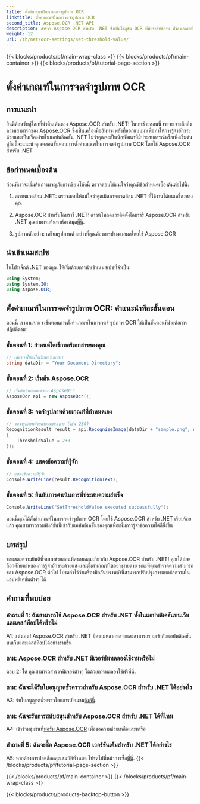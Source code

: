 ```yaml
---
title: ตั้งค่าเกณฑ์ในการจดจำรูปภาพ OCR
linktitle: ตั้งค่าเกณฑ์ในการจดจำรูปภาพ OCR
second_title: Aspose.OCR .NET API
description: สำรวจ Aspose.OCR สำหรับ .NET ซึ่งเป็นโซลูชัน OCR ที่มีประสิทธิภาพ ตั้งค่าเกณฑ์ที่กำหนดเองได้อย่างง่ายดาย ปรับปรุงการจดจำข้อความในแอปพลิเคชันของคุณ
weight: 12
url: /th/net/ocr-settings/set-threshold-value/
---
```


{{< blocks/products/pf/main-wrap-class >}}
{{< blocks/products/pf/main-container >}}
{{< blocks/products/pf/tutorial-page-section >}}

# ตั้งค่าเกณฑ์ในการจดจำรูปภาพ OCR

## การแนะนำ

ยินดีต้อนรับสู่โลกที่น่าตื่นเต้นของ Aspose.OCR สำหรับ .NET! ในบทช่วยสอนนี้ เราจะเจาะลึกถึงความสามารถของ Aspose.OCR ซึ่งเป็นเครื่องมืออันทรงพลังที่ออกแบบมาเพื่อทำให้การรู้จำอักขระด้วยแสงเป็นเรื่องง่ายในแอปพลิเคชัน .NET ไม่ว่าคุณจะเป็นนักพัฒนาที่มีประสบการณ์หรือเพิ่งเริ่มต้น คู่มือนี้จะแนะนำคุณตลอดขั้นตอนการตั้งค่าเกณฑ์ในการจดจำรูปภาพ OCR โดยใช้ Aspose.OCR สำหรับ .NET

## ข้อกำหนดเบื้องต้น

ก่อนที่เราจะเริ่มต้นการผจญภัยการเขียนโค้ดนี้ ตรวจสอบให้แน่ใจว่าคุณมีข้อกำหนดเบื้องต้นต่อไปนี้:

1. สภาพแวดล้อม .NET: ตรวจสอบให้แน่ใจว่าคุณมีสภาพแวดล้อม .NET ที่ใช้งานได้บนเครื่องของคุณ

2.  Aspose.OCR สำหรับไลบรารี .NET: ดาวน์โหลดและติดตั้งไลบรารี Aspose.OCR สำหรับ .NET คุณสามารถค้นหาห้องสมุด[ที่นี่](https://releases.aspose.com/ocr/net/).

3. รูปภาพตัวอย่าง: เตรียมรูปภาพตัวอย่างที่คุณต้องการประมวลผลโดยใช้ Aspose.OCR

## นำเข้าเนมสเปซ

ในโปรเจ็กต์ .NET ของคุณ ให้เริ่มด้วยการนำเข้าเนมสเปซที่จำเป็น:

```csharp
using System;
using System.IO;
using Aspose.OCR;
```

## ตั้งค่าเกณฑ์ในการจดจำรูปภาพ OCR: คำแนะนำทีละขั้นตอน

ตอนนี้ เรามาแจกแจงขั้นตอนการตั้งค่าเกณฑ์ในการจดจำรูปภาพ OCR ให้เป็นขั้นตอนที่ง่ายต่อการปฏิบัติตาม:

### ขั้นตอนที่ 1: กำหนดไดเร็กทอรีเอกสารของคุณ

```csharp
// เส้นทางไปยังไดเร็กทอรีเอกสาร
string dataDir = "Your Document Directory";
```

### ขั้นตอนที่ 2: เริ่มต้น Aspose.OCR

```csharp
// เริ่มต้นอินสแตนซ์ของ AsposeOcr
AsposeOcr api = new AsposeOcr();
```

### ขั้นตอนที่ 3: จดจำรูปภาพด้วยเกณฑ์ที่กำหนดเอง

```csharp
// จดจำรูปภาพด้วยค่าเกณฑ์เฉพาะ (เช่น 230)
RecognitionResult result = api.RecognizeImage(dataDir + "sample.png", new RecognitionSettings
{
    ThresholdValue = 230
});
```

### ขั้นตอนที่ 4: แสดงข้อความที่รู้จัก

```csharp
// แสดงข้อความที่รู้จัก
Console.WriteLine(result.RecognitionText);
```

### ขั้นตอนที่ 5: ยืนยันการดำเนินการที่ประสบความสำเร็จ

```csharp
Console.WriteLine("SetThresholdValue executed successfully");
```

ตอนนี้คุณได้ตั้งค่าเกณฑ์ในการจดจำรูปภาพ OCR โดยใช้ Aspose.OCR สำหรับ .NET เรียบร้อยแล้ว คุณสามารถรวมฟังก์ชันนี้เข้ากับแอปพลิเคชันของคุณเพื่อเพิ่มการรู้จำข้อความได้ดียิ่งขึ้น

## บทสรุป

ขอแสดงความยินดีที่จบบทช่วยสอนที่ครอบคลุมเกี่ยวกับ Aspose.OCR สำหรับ .NET! คุณได้ปลดล็อกศักยภาพของการรู้จำอักขระด้วยแสงและตั้งค่าเกณฑ์ได้อย่างง่ายดาย ขณะที่คุณสำรวจความสามารถของ Aspose.OCR ต่อไป โปรดจำไว้ว่าเครื่องมืออันทรงพลังนี้สามารถปรับปรุงการแยกข้อความในแอปพลิเคชันต่างๆ ได้

## คำถามที่พบบ่อย

### คำถามที่ 1: ฉันสามารถใช้ Aspose.OCR สำหรับ .NET ทั้งในแอปพลิเคชันบนเว็บและเดสก์ท็อปได้หรือไม่

A1: แน่นอน! Aspose.OCR สำหรับ .NET มีความหลากหลายและสามารถรวมเข้ากับแอปพลิเคชันบนเว็บและเดสก์ท็อปได้อย่างราบรื่น

### ถาม: Aspose.OCR สำหรับ .NET มีเวอร์ชันทดลองใช้งานหรือไม่

 ตอบ 2: ได้ คุณสามารถสำรวจฟีเจอร์ต่างๆ ได้ด้วยการทดลองใช้ฟรี[ที่นี่](https://releases.aspose.com/).

### ถาม: ฉันจะได้รับใบอนุญาตชั่วคราวสำหรับ Aspose.OCR สำหรับ .NET ได้อย่างไร

 A3: รับใบอนุญาตชั่วคราวโดยการเยี่ยมชม[ลิงค์นี้](https://purchase.aspose.com/temporary-license/).

### ถาม: ฉันจะรับการสนับสนุนสำหรับ Aspose.OCR สำหรับ .NET ได้ที่ไหน

 A4: เข้าร่วมชุมชนที่[ฟอรั่ม Aspose.OCR](https://forum.aspose.com/c/ocr/16) เพื่อขอความช่วยเหลือและหารือ

### คำถามที่ 5: ฉันจะซื้อ Aspose.OCR เวอร์ชันเต็มสำหรับ .NET ได้อย่างไร

 A5: หากต้องการปลดล็อคคุณสมบัติทั้งหมด โปรดไปที่หน้าการซื้อ[ที่นี่](https://purchase.aspose.com/buy).
{{< /blocks/products/pf/tutorial-page-section >}}

{{< /blocks/products/pf/main-container >}}
{{< /blocks/products/pf/main-wrap-class >}}

{{< blocks/products/products-backtop-button >}}
